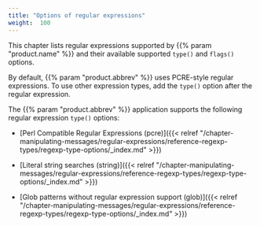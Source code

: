 ```yaml
---
title: "Options of regular expressions"
weight:  100
---
```

<!-- DISCLAIMER: This file is based on the syslog-ng Open Source Edition documentation https://github.com/balabit/syslog-ng-ose-guides/commit/2f4a52ee61d1ea9ad27cb4f3168b95408fddfdf2 and is used under the terms of The syslog-ng Open Source Edition Documentation License. The file has been modified by Axoflow. -->

This chapter lists regular expressions supported by {{% param "product.name" %}} and their available supported `type()` and `flags()` options.

By default, {{% param "product.abbrev" %}} uses PCRE-style regular expressions. To use other expression types, add the `type()` option after the regular expression.

The {{% param "product.abbrev" %}} application supports the following regular expression `type()` options:

  - [Perl Compatible Regular Expressions (pcre)]({{< relref "/chapter-manipulating-messages/regular-expressions/reference-regexp-types/regexp-type-options/_index.md" >}})

  - [Literal string searches (string)]({{< relref "/chapter-manipulating-messages/regular-expressions/reference-regexp-types/regexp-type-options/_index.md" >}})

  - [Glob patterns without regular expression support (glob)]({{< relref "/chapter-manipulating-messages/regular-expressions/reference-regexp-types/regexp-type-options/_index.md" >}})
